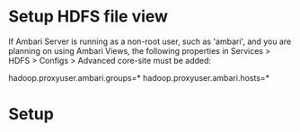 # Setup HDFS file view

If Ambari Server is running as a non-root user, such as 'ambari', and you are planning on using Ambari Views, the following properties in Services > HDFS > Configs > Advanced core-site must be added:

hadoop.proxyuser.ambari.groups=*
hadoop.proxyuser.ambari.hosts=*

# Setup
